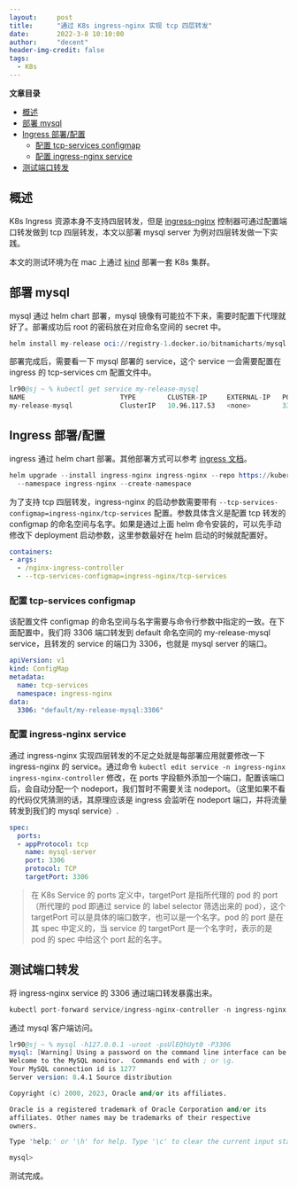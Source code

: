 ```yaml
---
layout:     post
title:      "通过 K8s ingress-nginx 实现 tcp 四层转发"
date:       2022-3-8 10:10:00
author:     "decent"
header-img-credit: false
tags:
  - K8s
---
```


**文章目录**
- [概述](#概述)
- [部署 mysql](#部署-mysql)
- [Ingress 部署/配置](#ingress-部署配置)
  - [配置 tcp-services configmap](#配置-tcp-services-configmap)
  - [配置 ingress-nginx service](#配置-ingress-nginx-service)
- [测试端口转发](#测试端口转发)


## 概述
K8s Ingress 资源本身不支持四层转发，但是 [ingress-nginx](https://kubernetes.github.io/ingress-nginx/user-guide/exposing-tcp-udp-services/) 控制器可通过配置端口转发做到 tcp 四层转发，本文以部署 mysql server 为例对四层转发做一下实践。

本文的测试环境为在 mac 上通过 [kind](https://kind.sigs.k8s.io/) 部署一套 K8s 集群。

## 部署 mysql
mysql 通过 helm chart 部署，mysql 镜像有可能拉不下来，需要时配置下代理就好了。部署成功后 root 的密码放在对应命名空间的 secret 中。
```s
helm install my-release oci://registry-1.docker.io/bitnamicharts/mysql
```
部署完成后，需要看一下 mysql 部署的 service，这个 service 一会需要配置在 ingress 的 tcp-services cm 配置文件中。
```s
lr90@sj ~ % kubectl get service my-release-mysql
NAME                        TYPE        CLUSTER-IP     EXTERNAL-IP   PORT(S)    AGE
my-release-mysql            ClusterIP   10.96.117.53   <none>        3306/TCP   74m
```

## Ingress 部署/配置
ingress 通过 helm chart 部署。其他部署方式可以参考 [ingress 文档](https://kubernetes.github.io/ingress-nginx/deploy/)。
```s
helm upgrade --install ingress-nginx ingress-nginx --repo https://kubernetes.github.io/ingress-nginx \
  --namespace ingress-nginx --create-namespace
```
为了支持 tcp 四层转发，ingress-nginx 的启动参数需要带有 `--tcp-services-configmap=ingress-nginx/tcp-services` 配置。参数具体含义是配置 tcp 转发的 configmap 的命名空间与名字。如果是通过上面 helm 命令安装的，可以先手动修改下 deployment 启动参数，这里参数最好在 helm 启动的时候就配置好。
```yaml
containers:
- args:
  - /nginx-ingress-controller
  - --tcp-services-configmap=ingress-nginx/tcp-services
```

### 配置 tcp-services configmap
该配置文件 configmap 的命名空间与名字需要与命令行参数中指定的一致。在下面配置中，我们将 3306 端口转发到 default 命名空间的 my-release-mysql service，且转发的 service 的端口为 3306，也就是 mysql server 的端口。
```yaml
apiVersion: v1
kind: ConfigMap
metadata:
  name: tcp-services
  namespace: ingress-nginx
data:
  3306: "default/my-release-mysql:3306"
```

### 配置 ingress-nginx service
通过 ingress-nginx 实现四层转发的不足之处就是每部署应用就要修改一下 ingress-nginx 的 service。通过命令 `kubectl edit service -n ingress-nginx ingress-nginx-controller` 修改，在 ports 字段额外添加一个端口，配置该端口后，会自动分配一个 nodeport，我们暂时不需要关注 nodeport。（这里如果不看的代码仅凭猜测的话，其原理应该是 ingress 会监听在 nodeport 端口，并将流量转发到我们的 mysql service）.
```yaml
spec:
  ports:
  - appProtocol: tcp
    name: mysql-server
    port: 3306
    protocol: TCP
    targetPort: 3306
```

> 在 K8s Service 的 ports 定义中，targetPort 是指所代理的 pod 的 port（所代理的 pod 即通过 service 的 label selector 筛选出来的 pod），这个 targetPort 可以是具体的端口数字，也可以是一个名字。pod 的 port 是在其 spec 中定义的，当 service 的 targetPort 是一个名字时，表示的是 pod 的 spec 中给这个 port 起的名字。


## 测试端口转发
将 ingress-nginx service 的 3306 通过端口转发暴露出来。
```s
kubectl port-forward service/ingress-nginx-controller -n ingress-nginx 3306:3306
```
通过 mysql 客户端访问。
```s
lr90@sj ~ % mysql -h127.0.0.1 -uroot -psUlEQhUyt0 -P3306
mysql: [Warning] Using a password on the command line interface can be insecure.
Welcome to the MySQL monitor.  Commands end with ; or \g.
Your MySQL connection id is 1277
Server version: 8.4.1 Source distribution

Copyright (c) 2000, 2023, Oracle and/or its affiliates.

Oracle is a registered trademark of Oracle Corporation and/or its
affiliates. Other names may be trademarks of their respective
owners.

Type 'help;' or '\h' for help. Type '\c' to clear the current input statement.

mysql>
```

测试完成。